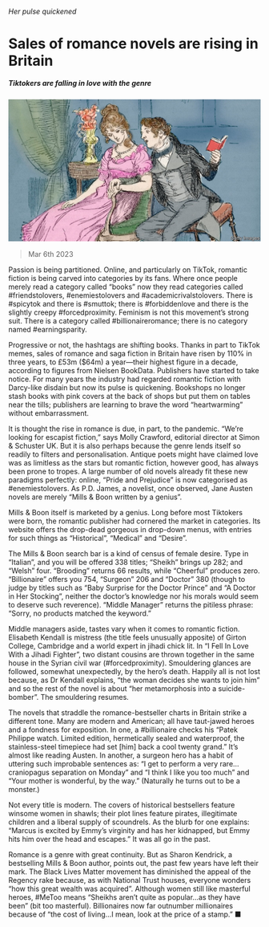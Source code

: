 ###### Her pulse quickened

# Sales of romance novels are rising in Britain 

##### Tiktokers are falling in love with the genre 

![image](images/20230311_BRP501.jpg) 

> Mar 6th 2023 

Passion is being partitioned. Online, and particularly on TikTok, romantic fiction is being carved into categories by its fans. Where once people merely read a category called “books” now they read categories called #friendstolovers, #enemiestolovers and #academicrivalstolovers. There is #spicytok and there is #smuttok; there is #forbiddenlove and there is the slightly creepy #forcedproximity. Feminism is not this movement’s strong suit. There is a category called #billionaireromance; there is no category named #earningsparity.

Progressive or not, the hashtags are shifting books. Thanks in part to TikTok memes, sales of romance and saga fiction in Britain have risen by 110% in three years, to £53m ($64m) a year—their highest figure in a decade, according to figures from Nielsen BookData. Publishers have started to take notice. For many years the industry had regarded romantic fiction with Darcy-like disdain but now its pulse is quickening. Bookshops no longer stash books with pink covers at the back of shops but put them on tables near the tills; publishers are learning to brave the word “heartwarming” without embarrassment.

It is thought the rise in romance is due, in part, to the pandemic. “We’re looking for escapist fiction,” says Molly Crawford, editorial director at Simon &amp; Schuster UK. But it is also perhaps because the genre lends itself so readily to filters and personalisation. Antique poets might have claimed love was as limitless as the stars but romantic fiction, however good, has always been prone to tropes. A large number of old novels already fit these new paradigms perfectly: online, “Pride and Prejudice” is now categorised as #enemiestolovers. As P.D. James, a novelist, once observed, Jane Austen novels are merely “Mills &amp; Boon written by a genius”. 

Mills &amp; Boon itself is marketed by a genius. Long before most Tiktokers were born, the romantic publisher had cornered the market in categories. Its website offers the drop-dead gorgeous in drop-down menus, with entries for such things as “Historical”, “Medical” and “Desire”. 

The Mills &amp; Boon search bar is a kind of census of female desire. Type in “Italian”, and you will be offered 338 titles; “Sheikh” brings up 282; and “Welsh” four. “Brooding” returns 66 results, while “Cheerful” produces zero. “Billionaire” offers you 754, “Surgeon” 206 and “Doctor” 380 (though to judge by titles such as “Baby Surprise for the Doctor Prince” and “A Doctor in Her Stocking”, neither the doctor’s knowledge nor his morals would seem to deserve such reverence). “Middle Manager” returns the pitiless phrase: “Sorry, no products matched the keyword.”

Middle managers aside, tastes vary when it comes to romantic fiction. Elisabeth Kendall is mistress (the title feels unusually apposite) of Girton College, Cambridge and a world expert in jihadi chick lit. In “I Fell In Love With a Jihadi Fighter”, two distant cousins are thrown together in the same house in the Syrian civil war (#forcedproximity). Smouldering glances are followed, somewhat unexpectedly, by the hero’s death. Happily all is not lost because, as Dr Kendall explains, “the woman decides she wants to join him” and so the rest of the novel is about “her metamorphosis into a suicide-bomber”. The smouldering resumes. 

The novels that straddle the romance-bestseller charts in Britain strike a different tone. Many are modern and American; all have taut-jawed heroes and a fondness for exposition. In one, a #billionaire checks his “Patek Philippe watch. Limited edition, hermetically sealed and waterproof, the stainless-steel timepiece had set [him] back a cool twenty grand.” It’s almost like reading Austen. In another, a surgeon hero has a habit of uttering such improbable sentences as: “I get to perform a very rare…craniopagus separation on Monday” and “I think I like you too much” and “Your mother is wonderful, by the way.” (Naturally he turns out to be a monster.) 

Not every title is modern. The covers of historical bestsellers feature winsome women in shawls; their plot lines feature pirates, illegitimate children and a liberal supply of scoundrels. As the blurb for one explains: “Marcus is excited by Emmy’s virginity and has her kidnapped, but Emmy hits him over the head and escapes.” It was all go in the past. 

Romance is a genre with great continuity. But as Sharon Kendrick, a bestselling Mills &amp; Boon author, points out, the past few years have left their mark. The Black Lives Matter movement has diminished the appeal of the Regency rake because, as with National Trust houses, everyone wonders “how this great wealth was acquired”. Although women still like masterful heroes, #MeToo means “Sheikhs aren’t quite as popular…as they have been” (bit too masterful). Billionaires now far outnumber millionaires because of “the cost of living…I mean, look at the price of a stamp.” ■



